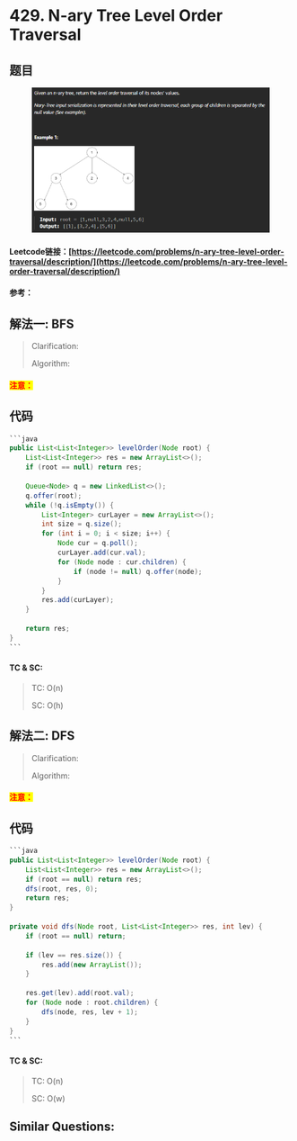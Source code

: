 # 429. N-ary Tree Level Order Traversal

## 题目

<figure><img src="../../.gitbook/assets/image (1) (1) (1).png" alt=""><figcaption></figcaption></figure>

#### Leetcode链接：[https://leetcode.com/problems/n-ary-tree-level-order-traversal/description/](https://leetcode.com/problems/n-ary-tree-level-order-traversal/description/)

#### 参考：

## 解法一: BFS

> Clarification:&#x20;
>
> Algorithm:&#x20;

#### <mark style="color:red;">注意：</mark>

## 代码

````java
```java
public List<List<Integer>> levelOrder(Node root) {
    List<List<Integer>> res = new ArrayList<>();
    if (root == null) return res;

    Queue<Node> q = new LinkedList<>();
    q.offer(root);
    while (!q.isEmpty()) {
        List<Integer> curLayer = new ArrayList<>();
        int size = q.size();
        for (int i = 0; i < size; i++) {
            Node cur = q.poll();
            curLayer.add(cur.val);
            for (Node node : cur.children) {
                if (node != null) q.offer(node);
            }
        }
        res.add(curLayer);
    }

    return res;
}
```
````

#### TC & SC:&#x20;

> TC: O(n)
>
> SC: O(h)

## 解法二: DFS

> Clarification:&#x20;
>
> Algorithm:&#x20;

#### <mark style="color:red;">注意：</mark>

## 代码

````java
```java
public List<List<Integer>> levelOrder(Node root) {
    List<List<Integer>> res = new ArrayList<>();
    if (root == null) return res;
    dfs(root, res, 0);
    return res;
}

private void dfs(Node root, List<List<Integer>> res, int lev) {
    if (root == null) return;

    if (lev == res.size()) {
        res.add(new ArrayList());
    }

    res.get(lev).add(root.val);
    for (Node node : root.children) {
        dfs(node, res, lev + 1);
    }
}
```
````

#### TC & SC:&#x20;

> TC: O(n)
>
> SC: O(w)

## **Similar Questions:**&#x20;
